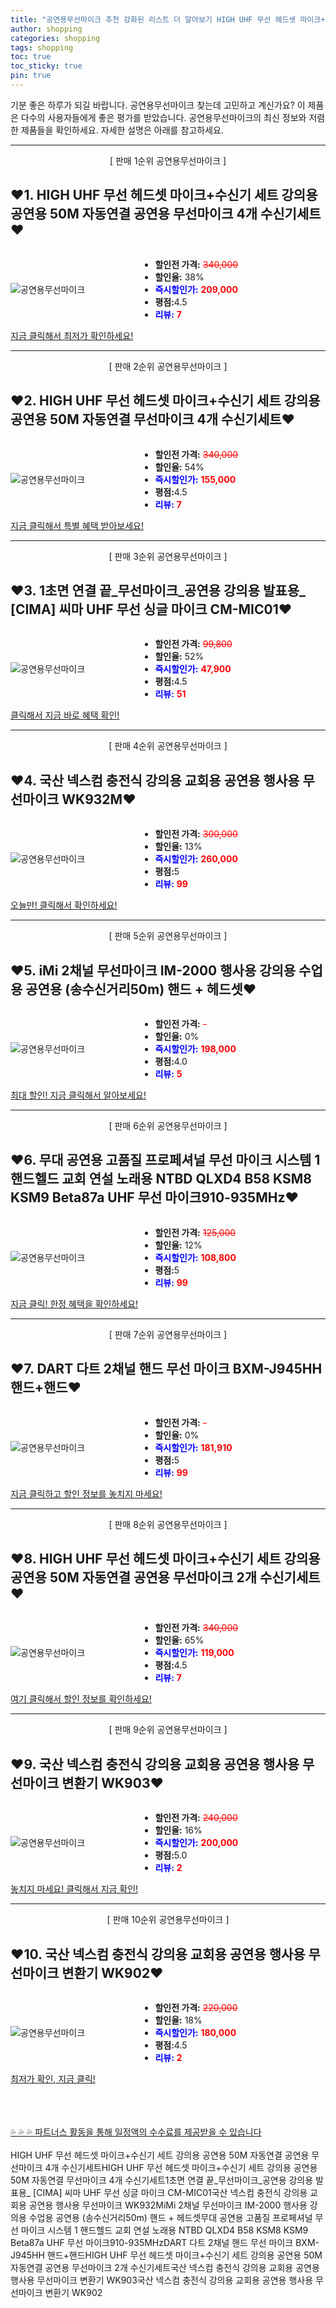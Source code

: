 ```yaml
---
title: "공연용무선마이크 추천 강화된 리스트 더 알아보기 HIGH UHF 무선 헤드셋 마이크+수신기"
author: shopping
categories: shopping
tags: shopping
toc: true
toc_sticky: true
pin: true
---
```

기분 좋은 하루가 되길 바랍니다. 공연용무선마이크 찾는데 고민하고 계신가요? 이 제품은 다수의 사용자들에게 좋은 평가를 받았습니다. 공연용무선마이크의 최신 정보와 저렴한 제품들을 확인하세요. 자세한 설명은 아래를 참고하세요.

---
<p class="toplist" style="margin: 0 auto; display: block; width: fit-content;">[ 판매 1순위 공연용무선마이크 ]</p>

<h2><strong>❤️1. HIGH UHF 무선 헤드셋 마이크+수신기 세트 강의용 공연용 50M 자동연결 공연용 무선마이크 4개 수신기세트❤️</strong></h2>

<div style="display: flex; align-items: center;">
    <div style="flex: 0.4;">
        <img src="https://thumbnail7.coupangcdn.com/thumbnails/remote/230x230ex/image/vendor_inventory/ae91/afef8aa8ef89cb881d5ae5015699da2bd2565ac81de95980fcb1c43901a7.png" alt="공연용무선마이크" style="max-width: 100%;">
    </div>
    <div style="flex: 0.6; margin-left: 10px;">
        <ul>
            <li><strong>할인전 가격:</strong> <del style="color: red;">340,000</del></li>
            <li><strong>할인율:</strong> 38%</li>
            <li><span style='color:blue'><strong>즉시할인가:</strong></span> <span style='color:red'><strong>209,000</strong></span></li>
            <li><strong>평점:</strong>4.5</li>
            <li><span style='color:blue'><strong>리뷰:</strong></span> <span style='color:red'><strong>7</strong></span></li>
        </ul>
    </div>
</div>
<div class="center">
    <a href="https://William4Davisa.github.io?lptag=AF9450613&subid=githubio&pageKey=7563277992&traceid=V0-153&itemId=19930663422&vendorItemId=90637812202" class="myButton">
        지금 클릭해서 최저가 확인하세요!
    </a>
</div>


---
<p class="toplist" style="margin: 0 auto; display: block; width: fit-content;">[ 판매 2순위 공연용무선마이크 ]</p>

<h2><strong>❤️2. HIGH UHF 무선 헤드셋 마이크+수신기 세트 강의용 공연용 50M 자동연결 무선마이크 4개 수신기세트❤️</strong></h2>

<div style="display: flex; align-items: center;">
    <div style="flex: 0.4;">
        <img src="https://thumbnail6.coupangcdn.com/thumbnails/remote/230x230ex/image/vendor_inventory/d461/bfb175a45ba30368e040298382859816c178f14ee582ca6bc94a6f61f217.png" alt="공연용무선마이크" style="max-width: 100%;">
    </div>
    <div style="flex: 0.6; margin-left: 10px;">
        <ul>
            <li><strong>할인전 가격:</strong> <del style="color: red;">340,000</del></li>
            <li><strong>할인율:</strong> 54%</li>
            <li><span style='color:blue'><strong>즉시할인가:</strong></span> <span style='color:red'><strong>155,000</strong></span></li>
            <li><strong>평점:</strong>4.5</li>
            <li><span style='color:blue'><strong>리뷰:</strong></span> <span style='color:red'><strong>7</strong></span></li>
        </ul>
    </div>
</div>
<div class="center">
    <a href="https://William4Davisa.github.io?lptag=AF9450613&subid=githubio&pageKey=7563277992&traceid=V0-153&itemId=19930663430&vendorItemId=90637812152" class="myButton">
        지금 클릭해서 특별 혜택 받아보세요!
    </a>
</div>


---
<p class="toplist" style="margin: 0 auto; display: block; width: fit-content;">[ 판매 3순위 공연용무선마이크 ]</p>

<h2><strong>❤️3. 1초면 연결 끝_무선마이크_공연용 강의용 발표용_ [CIMA] 씨마 UHF 무선 싱글 마이크 CM-MIC01❤️</strong></h2>

<div style="display: flex; align-items: center;">
    <div style="flex: 0.4;">
        <img src="https://thumbnail10.coupangcdn.com/thumbnails/remote/230x230ex/image/vendor_inventory/49ce/c7e42c9d866d368be1636f3620e49877e3be1e757dfa311c32908c789efe.jpg" alt="공연용무선마이크" style="max-width: 100%;">
    </div>
    <div style="flex: 0.6; margin-left: 10px;">
        <ul>
            <li><strong>할인전 가격:</strong> <del style="color: red;">99,800</del></li>
            <li><strong>할인율:</strong> 52%</li>
            <li><span style='color:blue'><strong>즉시할인가:</strong></span> <span style='color:red'><strong>47,900</strong></span></li>
            <li><strong>평점:</strong>4.5</li>
            <li><span style='color:blue'><strong>리뷰:</strong></span> <span style='color:red'><strong>51</strong></span></li>
        </ul>
    </div>
</div>
<div class="center">
    <a href="https://William4Davisa.github.io?lptag=AF9450613&subid=githubio&pageKey=4672837200&traceid=V0-153&itemId=5844790698&vendorItemId=82036619682" class="myButton">
        클릭해서 지금 바로 혜택 확인!
    </a>
</div>


---
<p class="toplist" style="margin: 0 auto; display: block; width: fit-content;">[ 판매 4순위 공연용무선마이크 ]</p>

<h2><strong>❤️4. 국산 넥스컴 충전식 강의용 교회용 공연용 행사용 무선마이크 WK932M❤️</strong></h2>

<div style="display: flex; align-items: center;">
    <div style="flex: 0.4;">
        <img src="https://thumbnail7.coupangcdn.com/thumbnails/remote/230x230ex/image/vendor_inventory/ff39/0e8bf761675df1bcc21e6e77b7326dc2799d1b474c8dd01f5e8fcb57f369.jpg" alt="공연용무선마이크" style="max-width: 100%;">
    </div>
    <div style="flex: 0.6; margin-left: 10px;">
        <ul>
            <li><strong>할인전 가격:</strong> <del style="color: red;">300,000</del></li>
            <li><strong>할인율:</strong> 13%</li>
            <li><span style='color:blue'><strong>즉시할인가:</strong></span> <span style='color:red'><strong>260,000</strong></span></li>
            <li><strong>평점:</strong>5</li>
            <li><span style='color:blue'><strong>리뷰:</strong></span> <span style='color:red'><strong>99</strong></span></li>
        </ul>
    </div>
</div>
<div class="center">
    <a href="https://William4Davisa.github.io?lptag=AF9450613&subid=githubio&pageKey=7963440604&traceid=V0-153&itemId=22020998065&vendorItemId=89068349874" class="myButton">
        오늘만! 클릭해서 확인하세요!
    </a>
</div>


---
<p class="toplist" style="margin: 0 auto; display: block; width: fit-content;">[ 판매 5순위 공연용무선마이크 ]</p>

<h2><strong>❤️5. iMi 2채널 무선마이크 IM-2000 행사용 강의용 수업용 공연용 (송수신거리50m) 핸드 + 헤드셋❤️</strong></h2>

<div style="display: flex; align-items: center;">
    <div style="flex: 0.4;">
        <img src="https://thumbnail9.coupangcdn.com/thumbnails/remote/230x230ex/image/vendor_inventory/b80a/c934fdc7d5eecf556bbfc6135b848741afee26baf91b45fce71d5feb6ebb.jpg" alt="공연용무선마이크" style="max-width: 100%;">
    </div>
    <div style="flex: 0.6; margin-left: 10px;">
        <ul>
            <li><strong>할인전 가격:</strong> <del style="color: red;">-</del></li>
            <li><strong>할인율:</strong> 0%</li>
            <li><span style='color:blue'><strong>즉시할인가:</strong></span> <span style='color:red'><strong>198,000</strong></span></li>
            <li><strong>평점:</strong>4.0</li>
            <li><span style='color:blue'><strong>리뷰:</strong></span> <span style='color:red'><strong>5</strong></span></li>
        </ul>
    </div>
</div>
<div class="center">
    <a href="https://William4Davisa.github.io?lptag=AF9450613&subid=githubio&pageKey=7463522356&traceid=V0-153&itemId=19459229998&vendorItemId=86569728482" class="myButton">
        최대 할인! 지금 클릭해서 알아보세요!
    </a>
</div>


---
<p class="toplist" style="margin: 0 auto; display: block; width: fit-content;">[ 판매 6순위 공연용무선마이크 ]</p>

<h2><strong>❤️6. 무대 공연용 고품질 프로페셔널 무선 마이크 시스템 1 핸드헬드 교회 연설 노래용 NTBD QLXD4 B58 KSM8 KSM9 Beta87a UHF 무선 마이크910-935MHz❤️</strong></h2>

<div style="display: flex; align-items: center;">
    <div style="flex: 0.4;">
        <img src="https://thumbnail6.coupangcdn.com/thumbnails/remote/230x230ex/image/vendor_inventory/3c16/8c3a68f29b7dbbec54e115bf927781dedb050cd5ff1894f23fdb8bd522d2.jpg" alt="공연용무선마이크" style="max-width: 100%;">
    </div>
    <div style="flex: 0.6; margin-left: 10px;">
        <ul>
            <li><strong>할인전 가격:</strong> <del style="color: red;">125,000</del></li>
            <li><strong>할인율:</strong> 12%</li>
            <li><span style='color:blue'><strong>즉시할인가:</strong></span> <span style='color:red'><strong>108,800</strong></span></li>
            <li><strong>평점:</strong>5</li>
            <li><span style='color:blue'><strong>리뷰:</strong></span> <span style='color:red'><strong>99</strong></span></li>
        </ul>
    </div>
</div>
<div class="center">
    <a href="https://William4Davisa.github.io?lptag=AF9450613&subid=githubio&pageKey=7978340942&traceid=V0-153&itemId=22125570368&vendorItemId=89172412141" class="myButton">
        지금 클릭! 한정 혜택을 확인하세요!
    </a>
</div>


---
<p class="toplist" style="margin: 0 auto; display: block; width: fit-content;">[ 판매 7순위 공연용무선마이크 ]</p>

<h2><strong>❤️7. DART 다트 2채널 핸드 무선 마이크 BXM-J945HH 핸드+핸드❤️</strong></h2>

<div style="display: flex; align-items: center;">
    <div style="flex: 0.4;">
        <img src="https://thumbnail10.coupangcdn.com/thumbnails/remote/230x230ex/image/vendor_inventory/1905/a678f900528c8371e7ed7791c73bebafda8b30d2c62fa42deef93023de3b.jpg" alt="공연용무선마이크" style="max-width: 100%;">
    </div>
    <div style="flex: 0.6; margin-left: 10px;">
        <ul>
            <li><strong>할인전 가격:</strong> <del style="color: red;">-</del></li>
            <li><strong>할인율:</strong> 0%</li>
            <li><span style='color:blue'><strong>즉시할인가:</strong></span> <span style='color:red'><strong>181,910</strong></span></li>
            <li><strong>평점:</strong>5</li>
            <li><span style='color:blue'><strong>리뷰:</strong></span> <span style='color:red'><strong>99</strong></span></li>
        </ul>
    </div>
</div>
<div class="center">
    <a href="https://William4Davisa.github.io?lptag=AF9450613&subid=githubio&pageKey=8067970513&traceid=V0-153&itemId=22698298865&vendorItemId=90087530496" class="myButton">
        지금 클릭하고 할인 정보를 놓치지 마세요!
    </a>
</div>


---
<p class="toplist" style="margin: 0 auto; display: block; width: fit-content;">[ 판매 8순위 공연용무선마이크 ]</p>

<h2><strong>❤️8. HIGH UHF 무선 헤드셋 마이크+수신기 세트 강의용 공연용 50M 자동연결 공연용 무선마이크 2개 수신기세트❤️</strong></h2>

<div style="display: flex; align-items: center;">
    <div style="flex: 0.4;">
        <img src="https://thumbnail9.coupangcdn.com/thumbnails/remote/230x230ex/image/vendor_inventory/b175/ce7bae5d8b69540d601dedef26edb8bf26f9a8341d22e6a02ea353168463.png" alt="공연용무선마이크" style="max-width: 100%;">
    </div>
    <div style="flex: 0.6; margin-left: 10px;">
        <ul>
            <li><strong>할인전 가격:</strong> <del style="color: red;">340,000</del></li>
            <li><strong>할인율:</strong> 65%</li>
            <li><span style='color:blue'><strong>즉시할인가:</strong></span> <span style='color:red'><strong>119,000</strong></span></li>
            <li><strong>평점:</strong>4.5</li>
            <li><span style='color:blue'><strong>리뷰:</strong></span> <span style='color:red'><strong>7</strong></span></li>
        </ul>
    </div>
</div>
<div class="center">
    <a href="https://William4Davisa.github.io?lptag=AF9450613&subid=githubio&pageKey=7563277992&traceid=V0-153&itemId=19930663417&vendorItemId=90637812123" class="myButton">
        여기 클릭해서 할인 정보를 확인하세요!
    </a>
</div>


---
<p class="toplist" style="margin: 0 auto; display: block; width: fit-content;">[ 판매 9순위 공연용무선마이크 ]</p>

<h2><strong>❤️9. 국산 넥스컴 충전식 강의용 교회용 공연용 행사용 무선마이크 변환기 WK903❤️</strong></h2>

<div style="display: flex; align-items: center;">
    <div style="flex: 0.4;">
        <img src="https://thumbnail9.coupangcdn.com/thumbnails/remote/230x230ex/image/vendor_inventory/8de8/de1ce3affe2e5e46963aa4cc79c1324546283b30853ea83b7d3dfcbdae21.jpg" alt="공연용무선마이크" style="max-width: 100%;">
    </div>
    <div style="flex: 0.6; margin-left: 10px;">
        <ul>
            <li><strong>할인전 가격:</strong> <del style="color: red;">240,000</del></li>
            <li><strong>할인율:</strong> 16%</li>
            <li><span style='color:blue'><strong>즉시할인가:</strong></span> <span style='color:red'><strong>200,000</strong></span></li>
            <li><strong>평점:</strong>5.0</li>
            <li><span style='color:blue'><strong>리뷰:</strong></span> <span style='color:red'><strong>2</strong></span></li>
        </ul>
    </div>
</div>
<div class="center">
    <a href="https://William4Davisa.github.io?lptag=AF9450613&subid=githubio&pageKey=7631413568&traceid=V0-153&itemId=20255248592&vendorItemId=87343052760" class="myButton">
        놓치지 마세요! 클릭해서 지금 확인!
    </a>
</div>


---
<p class="toplist" style="margin: 0 auto; display: block; width: fit-content;">[ 판매 10순위 공연용무선마이크 ]</p>

<h2><strong>❤️10. 국산 넥스컴 충전식 강의용 교회용 공연용 행사용 무선마이크 변환기 WK902❤️</strong></h2>

<div style="display: flex; align-items: center;">
    <div style="flex: 0.4;">
        <img src="https://thumbnail10.coupangcdn.com/thumbnails/remote/230x230ex/image/vendor_inventory/187f/7f4f8f9ec0ea2ae6bf625905218abe11c83822663cd4118c0438adee153b.jpg" alt="공연용무선마이크" style="max-width: 100%;">
    </div>
    <div style="flex: 0.6; margin-left: 10px;">
        <ul>
            <li><strong>할인전 가격:</strong> <del style="color: red;">220,000</del></li>
            <li><strong>할인율:</strong> 18%</li>
            <li><span style='color:blue'><strong>즉시할인가:</strong></span> <span style='color:red'><strong>180,000</strong></span></li>
            <li><strong>평점:</strong>4.5</li>
            <li><span style='color:blue'><strong>리뷰:</strong></span> <span style='color:red'><strong>2</strong></span></li>
        </ul>
    </div>
</div>
<div class="center">
    <a href="https://William4Davisa.github.io?lptag=AF9450613&subid=githubio&pageKey=7631389285&traceid=V0-153&itemId=20255131529&vendorItemId=87342940946" class="myButton">
        최저가 확인, 지금 클릭!
    </a>
</div>

<br><br><br>[💦 💦 💦 파트너스 활동을 통해 일정액의 수수료를 제공받을 수 있습니다](https://link.coupang.com/a/bcpT2c)<br><br>HIGH UHF 무선 헤드셋 마이크+수신기 세트 강의용 공연용 50M 자동연결 공연용 무선마이크 4개 수신기세트HIGH UHF 무선 헤드셋 마이크+수신기 세트 강의용 공연용 50M 자동연결 무선마이크 4개 수신기세트1초면 연결 끝_무선마이크_공연용 강의용 발표용_ [CIMA] 씨마 UHF 무선 싱글 마이크 CM-MIC01국산 넥스컴 충전식 강의용 교회용 공연용 행사용 무선마이크 WK932MiMi 2채널 무선마이크 IM-2000 행사용 강의용 수업용 공연용 (송수신거리50m) 핸드 + 헤드셋무대 공연용 고품질 프로페셔널 무선 마이크 시스템 1 핸드헬드 교회 연설 노래용 NTBD QLXD4 B58 KSM8 KSM9 Beta87a UHF 무선 마이크910-935MHzDART 다트 2채널 핸드 무선 마이크 BXM-J945HH 핸드+핸드HIGH UHF 무선 헤드셋 마이크+수신기 세트 강의용 공연용 50M 자동연결 공연용 무선마이크 2개 수신기세트국산 넥스컴 충전식 강의용 교회용 공연용 행사용 무선마이크 변환기 WK903국산 넥스컴 충전식 강의용 교회용 공연용 행사용 무선마이크 변환기 WK902